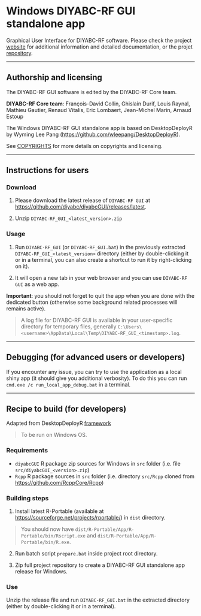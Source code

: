 # Windows DIYABC-RF GUI standalone app

Graphical User Interface for DIYABC-RF software. Please check the project [website](https://diyabc.github.io/) for additional information and detailed documentation, or the projet [repository](https://github.com/diyabc/diyabcGUI).

---

## Authorship and licensing

The DIYABC-RF GUI software is edited by the DIYABC-RF Core team.

**DIYABC-RF Core team**: François-David Collin, Ghislain Durif, Louis Raynal, 
Mathieu Gautier, Renaud Vitalis, Eric Lombaert, Jean-Michel Marin, Arnaud Estoup

The Windows DIYABC-RF GUI standalone app is based on DesktopDeployR by Wyming Lee Pang (https://github.com/wleepang/DesktopDeployR).

See [COPYRIGHTS](./COPYRIGHTS) for more details on copyrights and licensing.

---

## Instructions for users

### Download

1. Please download the latest release of `DIYABC-RF GUI` at <https://github.com/diyabc/diyabcGUI/releases/latest>.

2. Unzip `DIYABC-RF_GUI_<latest_version>.zip`

### Usage

1. Run `DIYABC-RF_GUI` (or `DIYABC-RF_GUI.bat`) in the previously extracted `DIYABC-RF_GUI_<latest_version>` directory (either by double-clicking it or in a terminal, you can also create a shortcut to run it by right-clicking on it).

2. It will open a new tab in your web browser and you can use `DIYABC-RF GUI` as a web app.

**Important**: you should not forget to quit the app when you are done with the dedicated button (otherwise some background related processes will remains active).

> A log file for DIYABC-RF GUI is available in your user-specific directory for temporary files, generally `C:\Users\<username>\AppData\Local\Temp\DIYABC-RF_GUI_<timestamp>.log`.

---

## Debugging (for advanced users or developers)

If you encounter any issue, you can try to use the application as a local shiny app (it should give you additional verbosity). To do this you can run `cmd.exe /c run_local_app_debug.bat` in a terminal.

---

## Recipe to build (for developers)

Adapted from DesktopDeployR [framework](./DesktopDeployR.md)

> To be run on Windows OS.

### Requirements

- `diyabcGUI` R package zip sources for Windows in `src` folder (i.e. file `src/diyabcGUI_<version>.zip`)
- `Rcpp` R package sources in `src` folder (i.e. directory `src/Rcpp` cloned from https://github.com/RcppCore/Rcpp)

### Building steps

1. Install latest R-Portable (available at https://sourceforge.net/projects/rportable/) in `dist` directory.

> You should now have `dist/R-Portable/App/R-Portable/bin/Rscript.exe` and `dist/R-Portable/App/R-Portable/bin/R.exe`.

2. Run batch script `prepare.bat` inside project root directory.

3. Zip full project repository to create a DIYABC-RF GUI standalone app release for Windows.

### Use

Unzip the release file and run `DIYABC-RF_GUI.bat` in the extracted directory (either by double-clicking it or in a terminal).
